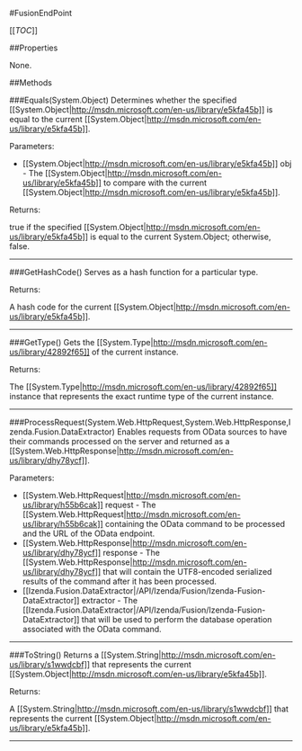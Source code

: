 #FusionEndPoint

[[_TOC_]]

##Properties

None.


##Methods

###Equals(System.Object)
Determines whether the specified [[System.Object|http://msdn.microsoft.com/en-us/library/e5kfa45b]] is equal to the current [[System.Object|http://msdn.microsoft.com/en-us/library/e5kfa45b]].

Parameters: 

* [[System.Object|http://msdn.microsoft.com/en-us/library/e5kfa45b]] obj  - The [[System.Object|http://msdn.microsoft.com/en-us/library/e5kfa45b]] to compare with the current [[System.Object|http://msdn.microsoft.com/en-us/library/e5kfa45b]].





Returns:

true if the specified [[System.Object|http://msdn.microsoft.com/en-us/library/e5kfa45b]] is equal to the current System.Object; otherwise, false.


---


###GetHashCode()
 Serves as a hash function for a particular type.  





Returns:

A hash code for the current [[System.Object|http://msdn.microsoft.com/en-us/library/e5kfa45b]].


---


###GetType()
Gets the [[System.Type|http://msdn.microsoft.com/en-us/library/42892f65]] of the current instance.





Returns:

The [[System.Type|http://msdn.microsoft.com/en-us/library/42892f65]] instance that represents the exact runtime type of the current instance.


---


###ProcessRequest(System.Web.HttpRequest,System.Web.HttpResponse,Izenda.Fusion.DataExtractor)
Enables requests from OData sources to have their commands processed on the server and returned as a [[System.Web.HttpResponse|http://msdn.microsoft.com/en-us/library/dhy78ycf]].

Parameters: 

* [[System.Web.HttpRequest|http://msdn.microsoft.com/en-us/library/h55b6cak]] request  - The [[System.Web.HttpRequest|http://msdn.microsoft.com/en-us/library/h55b6cak]] containing the OData command to be processed and the URL of the OData endpoint.
* [[System.Web.HttpResponse|http://msdn.microsoft.com/en-us/library/dhy78ycf]] response  - The [[System.Web.HttpResponse|http://msdn.microsoft.com/en-us/library/dhy78ycf]] that will contain the UTF8-encoded serialized results of the command after it has been processed.
* [[Izenda.Fusion.DataExtractor|/API/Izenda/Fusion/Izenda-Fusion-DataExtractor]] extractor  - The [[Izenda.Fusion.DataExtractor|/API/Izenda/Fusion/Izenda-Fusion-DataExtractor]] that will be used to perform the database operation associated with the OData command.






---


###ToString()
Returns a [[System.String|http://msdn.microsoft.com/en-us/library/s1wwdcbf]] that represents the current [[System.Object|http://msdn.microsoft.com/en-us/library/e5kfa45b]].





Returns:

A [[System.String|http://msdn.microsoft.com/en-us/library/s1wwdcbf]] that represents the current [[System.Object|http://msdn.microsoft.com/en-us/library/e5kfa45b]].


---


